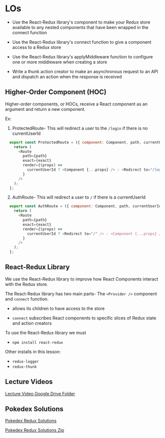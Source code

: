 # LOs

* Use the React-Redux library's <Provider /> component to make your Redux store available to any nested components that have been wrapped in the connect function

* Use the React-Redux library's connect function to give a component access to a Redux store

* Use the React-Redux library's applyMiddleware function to configure one or more middleware when creating a store

* Write a thunk action creator to make an asynchronous request to an API and dispatch an action when the response is received







## Higher-Order Component (HOC)

Higher-order components, or HOCs, receive a React component as an argument and return a new component.


Ex:

1. ProtectedRoute- This will redirect a user to the `/login` if there is no currentUserId

```javascript
  export const ProtectedRoute = ({ component: Component, path, currentUserId, exact }) => {
    return (
      <Route
        path={path}
        exact={exact}
        render={(props) =>
          currentUserId ? <Component {...props} /> : <Redirect to="/login" />
        }
      />
    );
  };
```


2. AuthRoute- This will redirect a user to `/` if there is a currentUserId

```javascript
  export const AuthRoute = ({ component: Component, path, currentUserId, exact }) => {
    return (
      <Route
        path={path}
        exact={exact}
        render={(props) =>
          currentUserId ? <Redirect to="/" /> : <Component {...props} />
        }
      />
    );
  };
```



## React-Redux Library

We use the React-Redux library to improve how React Components interact with the Redux store.

The React-Redux library has two main parts- The `<Provider />` component and `connect` function.

* <Provider /> allows its children to have access to the store

* `connect` subscribes React components to specific slices of Redux state and action creators

To use the React-Redux library we must
  * `npm install react-redux`


Other installs in this lesson:
* `redux-logger`
* `redux-thunk`




## Lecture Videos

[Lecture Video Google Drive Folder]


## Pokedex Solutions

[Pokedex Redux Solutions]

[Pokedex Redux Solutions Zip]


[Lecture Video Google Drive Folder]: https://drive.google.com/drive/folders/1E5dCjQ433Z7GcrhLJY6_aPqBkzW87fpY?usp=sharing

[Pokedex Redux Solutions]: ./pokedex-redux-solution

[Pokedex Redux Solutions Zip]: ./pokedex-redux-solution.zip

